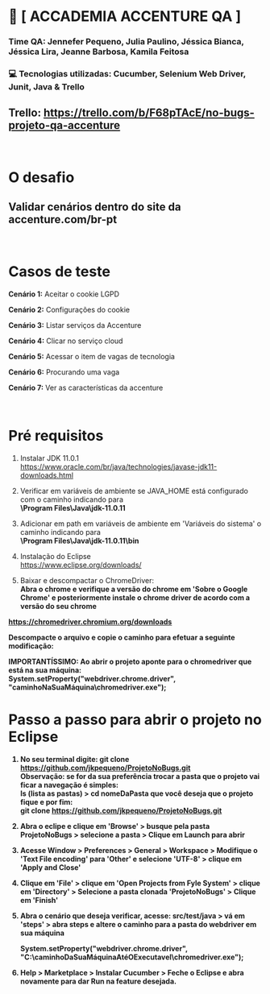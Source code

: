 <h1>🚀 [   ACCADEMIA ACCENTURE QA   ] </h1>

### Time QA: Jennefer Pequeno, Julia Paulino, Jéssica Bianca, Jéssica Lira, Jeanne Barbosa, Kamila Feitosa</h2>

###  💻 Tecnologias utilizadas: Cucumber, Selenium Web Driver, Junit, Java & Trello

## Trello: https://trello.com/b/F68pTAcE/no-bugs-projeto-qa-accenture

<br>

# O desafio
## Validar cenários dentro do site da accenture.com/br-pt

<br>

# Casos de teste

**Cenário 1:** Aceitar o cookie LGPD<br>
 
**Cenário 2:** Configurações do cookie<br>

**Cenário 3:** Listar serviços da Accenture<br>

**Cenário 4:** Clicar no serviço cloud<br>

**Cenário 5:** Acessar o item de vagas de tecnologia<br>

**Cenário 6:** Procurando uma vaga <br>

**Cenário 7:** Ver as características da accenture<br>

<br>

# Pré requisitos

1. Instalar JDK 11.0.1<br>
https://www.oracle.com/br/java/technologies/javase-jdk11-downloads.html

2. Verificar em variáveis de ambiente se  JAVA_HOME está configurado com o caminho indicando para<br> 
<b>\Program Files\Java\jdk-11.0.11</b>

3. Adicionar em path em variáveis de ambiente em 'Variáveis do sistema' o caminho indicando para<br>
<b>\Program Files\Java\jdk-11.0.11\bin </b>

4. Instalação do Eclipse<br>
https://www.eclipse.org/downloads/<br>

5. Baixar e descompactar o ChromeDriver:<br>
<b>Abra o chrome e verifique a versão do chrome em 'Sobre o Google Chrome' e posteriormente instale o chrome driver de acordo com a versão do seu chrome

https://chromedriver.chromium.org/downloads<br>

Descompacte o arquivo e copie o caminho para efetuar a seguinte modificação:
 
 <b>IMPORTANTÍSSIMO:</b> Ao abrir o projeto aponte para o chromedriver que está na sua máquina: <br> 
System.setProperty("webdriver.chrome.driver", "caminhoNaSuaMáquina\chromedriver.exe");
<br>

# Passo a passo para abrir o projeto no Eclipse
 
1. No seu terminal digite: git clone https://github.com/jkpequeno/ProjetoNoBugs.git <br>
Observação: se for da sua preferência trocar a pasta que o projeto vai ficar a navegação é simples: <br>
ls (lista as pastas) > cd nomeDaPasta que você deseja que o projeto fique e por fim:<br> git clone https://github.com/jkpequeno/ProjetoNoBugs.git

2. Abra o eclipe e clique em 'Browse' > busque pela pasta ProjetoNoBugs > selecione a pasta > Clique em Launch para abrir

3. Acesse Window > Preferences > General > Workspace > Modifique o 'Text File encoding' para 'Other' e selecione 'UTF-8' > clique em 'Apply and Close'

4. Clique em 'File' > clique em 'Open Projects from Fyle System' >  clique em 'Directory' > Selecione a pasta clonada 'ProjetoNoBugs' > Clique em 'Finish'

5. Abra o cenário que deseja verificar, acesse: src/test/java > vá em 'steps' > abra steps e altere o caminho para a pasta do webdriver em sua máquina <br>

   System.setProperty("webdriver.chrome.driver", "C:\\caminhoDaSuaMáquinaAtéOExecutavel\\chromedriver.exe");

6. Help > Marketplace > Instalar Cucumber > Feche o Eclipse e abra novamente para dar Run na feature desejada.
